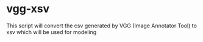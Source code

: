 # vgg-xsv
This script will convert the csv generated by VGG (Image Annotator Tool) to xsv which will be used for modeling
